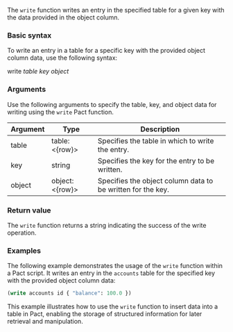 The `write` function writes an entry in the specified table for a given key with the data provided in the object column.

### Basic syntax

To write an entry in a table for a specific key with the provided object column data, use the following syntax:

write *table* *key* *object*

### Arguments

Use the following arguments to specify the table, key, and object data for writing using the `write` Pact function.

| Argument | Type | Description |
| --- | --- | --- |
| table | table:<{row}> | Specifies the table in which to write the entry. |
| key | string | Specifies the key for the entry to be written. |
| object | object:<{row}> | Specifies the object column data to be written for the key. |

### Return value

The `write` function returns a string indicating the success of the write operation.

### Examples

The following example demonstrates the usage of the `write` function within a Pact script. It writes an entry in the `accounts` table for the specified key with the provided object column data:

```lisp
(write accounts id { "balance": 100.0 })
```

This example illustrates how to use the `write` function to insert data into a table in Pact, enabling the storage of structured information for later retrieval and manipulation.
